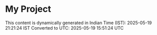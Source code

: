 # My Project

This content is dynamically generated in Indian Time (IST): 2025-05-19 21:21:24 IST
Converted to UTC: 2025-05-19 15:51:24 UTC
